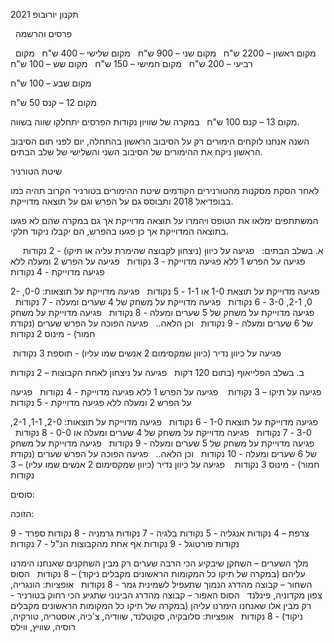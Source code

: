 תקנון יורובופ 2021

 
פרסים והרשמה

 
מקום ראשון – 2200 ש"ח
 
מקום שני – 900 ש"ח
 
מקום שלישי – 400 ש"ח
 
מקום רביעי – 200 ש"ח
 
מקום חמישי – 150 ש"ח
 
מקום שש – 100 ש"ח

מקום שבע – 100 ש"ח

מקום 12 – קנס 50 ש"ח

מקום 13 – קנס 100 ש"ח
 
במקרה של שוויון נקודות הפרסים יתחלקו שווה בשווה.


השנה אנחנו לוקחים הימורים רק על הסיבוב הראשון בהתחלה, יום לפני תום הסיבוב הראשון ניקח את ההימורים של הסיבוב השני והשלישי של שלב הבתים.


שיטת הטורניר

לאחר הסקת מסקנות מהטורנירים הקודמים שיטת ההימורים בטורניר הקרוב תהיה כמו בבופדיאל 2018 ותבוסס גם על הפרש וגם על תוצאה מדוייקת.

המשתתפים ימלאו את הטופס ויהמרו על תוצאה מדוייקת אך גם במקרה שהם לא פגעו בתוצאה המדוייקת אך כן פגעו בהפרש, הם יקבלו ניקוד חלקי.

 
א. בשלב הבתים:
 
פגיעה על כיוון (ניצחון לקבוצה שהימרת עליה או תיקו) - 2 נקודות
  
פגיעה על הפרש 1 ללא פגיעה מדוייקת - 3 נקודות
 
פגיעה על הפרש 2 ומעלה ללא פגיעה מדוייקת - 4 נקודות

פגיעה מדוייקת על תוצאת 1-0 או 1-1 - 5 נקודות
 
פגיעה מדוייקת על תוצאות: 0-0, 2-0, 2-1, 3-0 - 6 נקודות
 
פגיעה מדוייקת על משחק של 4 שערים ומעלה - 7 נקודות
 
פגיעה מדוייקת על משחק של 5 שערים ומעלה - 8 נקודות
 
פגיעה מדוייקת על משחק של 6 שערים ומעלה - 9 נקודות
 
וכן הלאה..
 
פגיעה הפוכה על הפרש שערים (נקודת חמור) - מינוס 2 נקודות

 פגיעה על כיוון נדיר (כיוון שמקסימום 2 אנשים שמו עליו) - תוספת 3 נקודות
 

ב. בשלב הפלייאוף (בתום 120 דקות
 
פגיעה על ניצחון לאחת הקבוצות – 2 נקודות

פגיעה על תיקו – 3 נקודות
  
פגיעה על הפרש 1 ללא פגיעה מדוייקת - 4 נקודות
 
פגיעה על הפרש 2 ומעלה ללא פגיעה מדוייקת - 5 נקודות

פגיעה מדוייקת על תוצאת 1-0 - 6 נקודות
 
פגיעה מדוייקת על תוצאות: 2-0, 1-1, 2-1, 3-0 - 7 נקודות
 
פגיעה מדוייקת על משחק של 4 שערים ומעלה או 0-0 - 8 נקודות
 
פגיעה מדוייקת על משחק של 5 שערים ומעלה - 9 נקודות
 
פגיעה מדוייקת על משחק של 6 שערים ומעלה - 10 נקודות
 
וכן הלאה..
 
פגיעה הפוכה על הפרש שערים (נקודת חמור) - מינוס 3 נקודות
 
 פגיעה על כיוון נדיר (כיוון שמקסימום 2 אנשים שמו עליו) – 3 נקודות
  


סוסים:


הזוכה:

צרפת – 4 נקודות
אנגליה - 5 נקודות
בלגיה - 7 נקודות
גרמניה - 8 נקודות
ספרד - 9 נקודות
פורטוגל - 9 נקודות
אף אחת מהקבוצות הנ"ל - 7 נקודות

מלך השערים – השחקן שיבקיע הכי הרבה שערים רק מבין השחקנים שאנחנו הימרנו עליהם (במקרה של תיקו כל המקומות הראשונים מקבלים ניקוד) – 8 נקודות
 
הסוס השחור – קבוצה מהדרג הנמוך שתעפיל לשמינית גמר - 8 נקודות
 
אופציות: הונגריה, צפון מקדוניה, פינלנד
 
הסוס האפור – קבוצה מהדרג הבינוני שתגיע הכי רחוק בטורניר - רק מבין אלו שאנחנו הימרנו עליהן (במקרה של תיקו כל המקומות הראשונים מקבלים ניקוד) - 8 נקודות
 
אופציות: סלובקיה, סקוטלנד, שוודיה, צ'כיה, אוסטריה, טורקיה, רוסיה, שוויץ, ווילס


